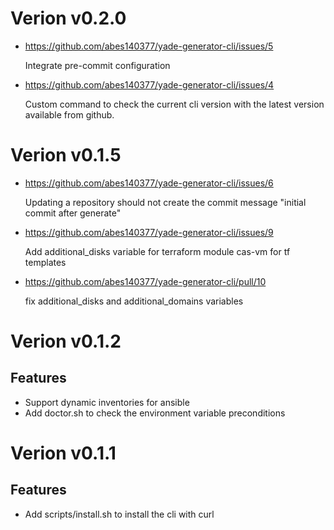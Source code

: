 # Verion v0.2.0

- https://github.com/abes140377/yade-generator-cli/issues/5

  Integrate pre-commit configuration

- https://github.com/abes140377/yade-generator-cli/issues/4
    
  Custom command to check the current cli version with the latest version available from github.

# Verion v0.1.5

- https://github.com/abes140377/yade-generator-cli/issues/6
    
  Updating a repository should not create the commit message "initial commit after generate"

- https://github.com/abes140377/yade-generator-cli/issues/9

  Add additional_disks variable for terraform module cas-vm for tf templates

- https://github.com/abes140377/yade-generator-cli/pull/10
  
  fix additional_disks and additional_domains variables

# Verion v0.1.2

## Features

- Support dynamic inventories for ansible
- Add doctor.sh to check the environment variable preconditions

# Verion v0.1.1

## Features

- Add scripts/install.sh to install the cli with curl
